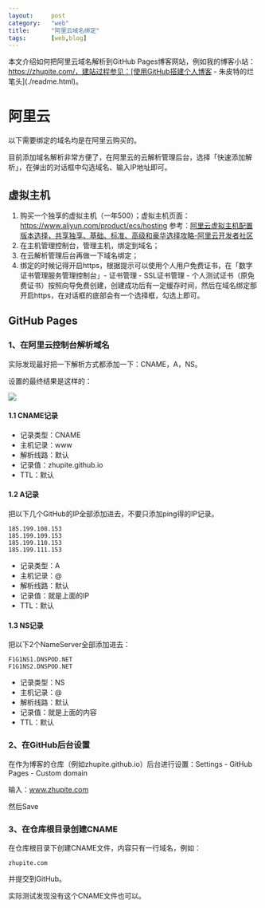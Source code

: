 ```yaml
---
layout:		post
category:	"web"
title:		"阿里云域名绑定"
tags:		[web,blog]
---
```


本文介绍如何把阿里云域名解析到GitHub Pages博客网站，例如我的博客小站：<https://zhupite.com/，建站过程参见：[使用GitHub搭建个人博客> \- 朱皮特的烂笔头](./readme.html)。

# 阿里云

以下需要绑定的域名均是在阿里云购买的。

目前添加域名解析非常方便了，在阿里云的云解析管理后台，选择「快速添加解析」，在弹出的对话框中勾选域名、输入IP地址即可。

## 虚拟主机

1. 购买一个独享的虚拟主机（一年500）；虚拟主机页面：<https://www.aliyun.com/product/ecs/hosting>  参考：[阿里云虚拟主机配置版本选择，共享独享、基础、标准、高级和豪华选择攻略-阿里云开发者社区](https://developer.aliyun.com/article/1604753)
2. 在主机管理控制台，管理主机，绑定到域名；
3. 在云解析管理后台再做一下域名绑定；
4. 绑定的时候记得开启https，根据提示可以使用个人用户免费证书，在「数字证书管理服务管理控制台」- 证书管理 - SSL证书管理 - 个人测试证书（原免费证书）按照向导免费创建，创建成功后有一定缓存时间，然后在域名绑定那开启https，在对话框的底部会有一个选择框，勾选上即可。

## GitHub Pages

### 1、在阿里云控制台解析域名

实际发现最好把一下解析方式都添加一下：CNAME，A，NS。

设置的最终结果是这样的：

![](https://img2020.cnblogs.com/blog/2103047/202008/2103047-20200814164249838-2040267843.png)

#### 1.1 CNAME记录

- 记录类型：CNAME
- 主机记录：www
- 解析线路：默认
- 记录值：zhupite.github.io
- TTL：默认

#### 1.2 A记录

把以下几个GitHub的IP全部添加进去，不要只添加ping得的IP记录。

```
185.199.108.153
185.199.109.153
185.199.110.153
185.199.111.153
```

- 记录类型：A
- 主机记录：@
- 解析线路：默认
- 记录值：就是上面的IP
- TTL：默认

#### 1.3 NS记录

把以下2个NameServer全部添加进去：

```
F1G1NS1.DNSPOD.NET
F1G1NS2.DNSPOD.NET
```

- 记录类型：NS
- 主机记录：@
- 解析线路：默认
- 记录值：就是上面的内容
- TTL：默认

### 2、在GitHub后台设置

在作为博客的仓库（例如zhupite.github.io）后台进行设置：Settings - GitHub Pages - Custom domain

输入：www.zhupite.com

然后Save

### 3、在仓库根目录创建CNAME

在仓库根目录下创建CNAME文件，内容只有一行域名，例如：

```
zhupite.com
```

并提交到GitHub。

实际测试发现没有这个CNAME文件也可以。
